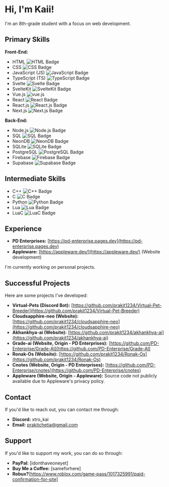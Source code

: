 # Hi, I'm Kaii!

I'm an 8th-grade student with a focus on web development.

## Primary Skills

**Front-End:**

* HTML <img src="https://img.shields.io/badge/HTML-E34F26?style=for-the-badge&logo=html5&logoColor=white" alt="HTML Badge"/>
* CSS <img src="https://img.shields.io/badge/CSS-1572B6?style=for-the-badge&logo=css3&logoColor=white" alt="CSS Badge"/>
* JavaScript (JS) <img src="https://img.shields.io/badge/JavaScript-F7DF1E?style=for-the-badge&logo=javascript&logoColor=black" alt="JavaScript Badge"/>
* TypeScript (TS) <img src="https://img.shields.io/badge/TypeScript-3178C6?style=for-the-badge&logo=typescript&logoColor=white" alt="TypeScript Badge"/>
* Svelte <img src="https://img.shields.io/badge/Svelte-FF3E00?style=for-the-badge&logo=svelte&logoColor=white" alt="Svelte Badge"/>
* SvelteKit <img src="https://img.shields.io/badge/SvelteKit-FF3E00?style=for-the-badge&logo=svelte&logoColor=white" alt="SvelteKit Badge"/>
* Vue.js <img src="https://img.shields.io/badge/Vue.js-E34F26?style=for-the-badge&logo=vue5&logoColor=white" alt="vue.js"/>
* React <img src="https://img.shields.io/badge/React-61DAFB?style=for-the-badge&logo=react&logoColor=black" alt="React Badge"/>
* React.js <img src="https://img.shields.io/badge/React.js-61DAFB?style=for-the-badge&logo=react&logoColor=black" alt="React.js Badge"/>
* Next.js <img src="https://img.shields.io/badge/Next.js-000000?style=for-the-badge&logo=nextdotjs&logoColor=white" alt="Next.js Badge"/>

**Back-End:**

* Node.js <img src="https://img.shields.io/badge/Node.js-339933?style=for-the-badge&logo=nodedotjs&logoColor=white" alt="Node.js Badge"/>
* SQL <img src="https://img.shields.io/badge/SQL-00758F?style=for-the-badge&logo=postgresql&logoColor=white" alt="SQL Badge"/>
* NeonDB <img src="https://img.shields.io/badge/NeonDB-4A148C?style=for-the-badge&logo=postgresql&logoColor=white" alt="NeonDB Badge"/>
* SQLite <img src="https://img.shields.io/badge/SQLite-003B57?style=for-the-badge&logo=sqlite&logoColor=white" alt="SQLite Badge"/>
* PostgreSQL <img src="https://img.shields.io/badge/PostgreSQL-336791?style=for-the-badge&logo=postgresql&logoColor=white" alt="PostgreSQL Badge"/>
* Firebase <img src="https://img.shields.io/badge/Firebase-FFCA28?style=for-the-badge&logo=firebase&logoColor=black" alt="Firebase Badge"/>
* Supabase <img src="https://img.shields.io/badge/Supabase-3ECF8E?style=for-the-badge&logo=supabase&logoColor=black" alt="Supabase Badge"/>

## Intermediate Skills

* C++ <img src="https://img.shields.io/badge/C++-00599C?style=for-the-badge&logo=cplusplus&logoColor=white" alt="C++ Badge"/>
* C <img src="https://img.shields.io/badge/C-A8B9CC?style=for-the-badge&logo=c&logoColor=black" alt="C Badge"/>
* Python <img src="https://img.shields.io/badge/Python-3776AB?style=for-the-badge&logo=python&logoColor=white" alt="Python Badge"/>
* Lua <img src="https://img.shields.io/badge/Lua-000080?style=for-the-badge&logo=lua&logoColor=white" alt="Lua Badge"/>
* LuaC <img src="https://img.shields.io/badge/LuaC-808080?style=for-the-badge&logo=data:image/svg+xml;base64,PHN2ZyB4bWxucz0iaHR0cDovL3d3dy53My5vcmcvMjAwMC9zdmciIHdpZHRoPSIxNiIgaGVpZ2h0PSIxNiIgdmlld0JveD0iMCAwIDI0IDI0IiBmaWxsPSJub25lIiBzdHJva2U9IiNmZmYiIHN0cm9rZS13aWR0aD0iMiIgc3Ryb2tlLWxpbmVjYXA9InJvdW5kIiBzdHJva2UtbGluZWpvaW49InJvdW5kIj48cG9seWxpbmUgcG9pbnRzPSIxMiAyIDE1IDUgMjEgMiIvPjxwb2x5bGluZSBwb2ludHM9IjEyIDIyIDkgMTkgMyAyMiIvPjxwYXRoIGQ9Ik03IDEwdi01aDQtNCIvPjxwYXRoIGQ9Ik0xNyAxNHY1aC00IDQiLz48L3N2Zz4=&logoColor=white" alt="LuaC Badge"/>

## Experience

* **PD Enterprises:** [https://pd-enterprise.pages.dev](https://pd-enterprise.pages.dev)
* **Appleware:** [https://appleware.dev/](https://appleware.dev/) (Website development)

I'm currently working on personal projects.

## Successful Projects

Here are some projects I've developed:

* **Virtual-Pets (Discord Bot):** [https://github.com/prakit1234/Virtual-Pet-Breeder](https://github.com/prakit1234/Virtual-Pet-Breeder)
* **Cloudsapphire-neo (Website):** [https://github.com/prakit1234/cloudsapphire-neo](https://github.com/prakit1234/cloudsapphire-neo)
* **Akhankhya-ai (Website):** [https://github.com/prakit1234/akhankhya-ai](https://github.com/prakit1234/akhankhya-ai)
* **Grade-ai (Website, Origin - PD Enterprises):** [https://github.com/PD-Enterprise/Grade-AI](https://github.com/PD-Enterprise/Grade-AI)
* **Ronak-Os (Website):** [https://github.com/prakit1234/Ronak-Os](https://github.com/prakit1234/Ronak-Os)
* **Cnotes (Website, Origin - PD Enterprises):** [https://github.com/PD-Enterprise/cnotes](https://github.com/PD-Enterprise/cnotes)
* **Appleware (Website, Origin - Appleware):** Source code not publicly available due to Appleware's privacy policy.

## Contact

If you'd like to reach out, you can contact me through:

* **Discord:** xtro\_kai
* **Email:** prakitchetia@gmail.com

## Support

If you'd like to support my work, you can do so through:

* **PayPal:** \[idonthaveoneyet]
* **Buy Me a Coffee:** \[sameforhere]
 * **Robux?**\[https://www.roblox.com/game-pass/1017325991/paid-confirmation-for-site]
